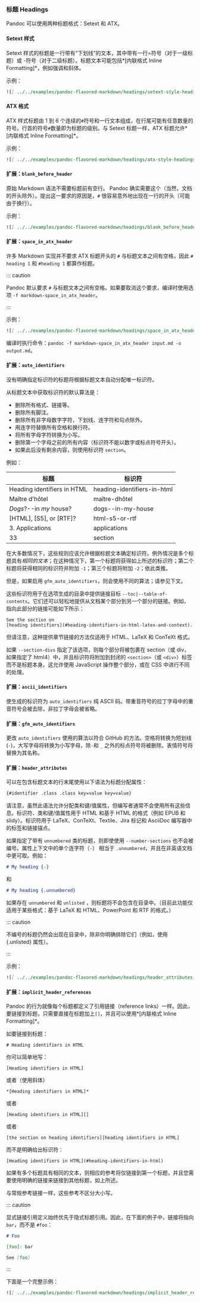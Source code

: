### 标题 Headings

Pandoc 可以使用两种标题格式：Setext 和 ATX。

#### Setext 样式

Setext 样式的标题是一行带有“下划线”的文本，其中带有一行=符号（对于一级标题）或 -符号（对于二级标题）。标题文本可能包括*[内联格式 Inline Formatting]*，例如强调和斜体。

示例：

```markdown
![[ ../../examples/pandoc-flavored-markdown/headings/setext-style-headings.md ]]
```

#### ATX 格式

ATX 样式标题由 1 到 6 个连续的`#`符号和一行文本组成，在行尾可能有任意数量的符号。行首的符号`#`数量即为标题的级别。与 Setext 标题一样，ATX 标题允许*[内联格式 Inline Formatting]*。

示例：

```markdown
![[ ../../examples/pandoc-flavored-markdown/headings/atx-style-headings.md ]]
```

#### 扩展：`blank_before_header`

原始 Markdown 语法不需要标题前有空行。 Pandoc 确实需要这个（当然，文档的开头除外）。提出这一要求的原因是，`#` 很容易意外地出现在一行的开头（可能由于换行）。

示例：

```markdown
![[ ../../examples/pandoc-flavored-markdown/headings/blank_before_header.md ]]
```

#### 扩展：`space_in_atx_header`

许多 Markdown 实现并不要求 ATX 标题开头的 `#` 与标题文本之间有空格，因此 `# heading 1` 和 `#heading 1` 都算作标题。

::: caution 

Pandoc 默认要求 `#` 与标题文本之间有空格。如果要取消这个要求，编译时使用选项 `-f markdown-space_in_atx_header`。

:::

示例：

```markdown
![[ ../../examples/pandoc-flavored-markdown/headings/space_in_atx_header.md ]]
```

编译时执行命令：`pandoc -f markdown-space_in_atx_header input.md -o output.md`。

#### 扩展：`auto_identifiers`

没有明确指定标识符的标题将根据标题文本自动分配唯一标识符。

从标题文本中获取标识符的默认算法是：

- 删除所有格式、链接等。
- 删除所有脚注。
- 删除所有非字母数字字符，下划线、连字符和句点除外。
- 用连字符替换所有空格和换行符。
- 将所有字母字符转换为小写。
- 删除第一个字母之前的所有内容（标识符不能以数字或标点符号开头）。
- 如果此后没有剩余内容，则使用标识符 `section`。

例如：

|           标题               |            标识符          |
| --------------------------- | ------------------------- |
|Heading identifiers in HTML	|heading-identifiers-in-html|
|Maître d'hôtel	              |maître-dhôtel              |
|*Dogs*?--in *my* house?	    |dogs--in-my-house          |
|[HTML], [S5], or [RTF]?	    |html-s5-or-rtf             |
|3. Applications	            |applications               |
|33	                          |section                    |

在大多数情况下，这些规则应该允许根据标题文本确定标识符。例外情况是多个标题具有*相同的文本*；在这种情况下，第一个标题将获得如上所述的标识符；第二个标题将获得相同的标识符并附加 `-1`；第三个标题将附加 `-2`；依此类推。

但是，如果启用 `gfm_auto_identifiers`，则会使用不同的算法；请参见下文。

这些标识符用于在选项生成的目录中提供链接目标 `--toc|--table-of-contents`。它们还可以轻松地提供从文​​档某个部分到另一个部分的链接。例如，指向此部分的链接可能如下所示：

```
See the section on
[heading identifiers](#heading-identifiers-in-html-latex-and-context).
```

但请注意，这种提供章节链接的方法仅适用于 HTML、LaTeX 和 ConTeXt 格式。

如果 `--section-divs` 指定了该选项，则每个部分将被包裹在 section（或 div，如果指定了 html4）中，并且标识符将附加到封闭的 `<section>`（或 `<div>`）标签而不是标题本身。这允许使用 JavaScript 操作整个部分，或在 CSS 中进行不同的处理。

#### 扩展：`ascii_identifiers`

使生成的标识符为 `auto_identifiers` 纯 ASCII 码。带重音符号的拉丁字母中的重音符号会被去除，非拉丁字母会被省略。

#### 扩展：`gfm_auto_identifiers`

更改 `auto_identifiers` 使用的算法以符合 GitHub 的方法。空格将转换为短划线 (`-`)，大写字母将转换为小写字母，除`-`和 `_` 之外的标点符号将被删除。表情符号将替换为其名称。

#### 扩展：`header_attributes`

可以在包含标题文本的行末尾使用以下语法为标题分配属性：

```markdown
{#identifier .class .class key=value key=value}
```

请注意，虽然此语法允许分配类和键/值属性，但编写者通常不会使用所有这些信息。标识符、类和键/值属性用于 HTML 和基于 HTML 的格式（例如 EPUB 和 slidy）。标识符用于 LaTeX、ConTeXt、Textile、Jira 标记和 AsciiDoc 编写器中的标签和链接锚点。

如果指定了带有 `unnumbered` 类的标题，则即使使用 `--number-sections` 也不会被编号。属性上下文中的单个连字符（`-`） 相当于 `.unnumbered`，并且在非英语文档中更可取。例如：

```markdown
# My heading {-}
```

和

```markdown
# My heading {.unnumbered}
```

如果存在 `unnumbered` 和 `unlisted` ，则标题将不会包含在目录中。（目前此功能仅适用于某些格式：基于 LaTeX 和 HTML、PowerPoint 和 RTF 的格式。）

::: caution

不编号的标题仍然会出现在目录中，除非你明确排除它们（例如，使用 {.unlisted} 属性）。

:::

示例：

```markdown
![[ ../../examples/pandoc-flavored-markdown/headings/header_attributes.md ]]
```

#### 扩展：`implicit_header_references`

Pandoc 的行为就像每个标题都定义了引用链接（reference links）一样。因此，要链接到标题，只需要直接在标题加上`[]`，并且可以使用*[内联格式 Inline Formatting]*。

如要链接到标题：

`# Heading identifiers in HTML`

你可以简单地写：

`[Heading identifiers in HTML]`

或者（使用斜体）

`*[Heading identifiers in HTML]*`

或者

`[Heading identifiers in HTML][]`

或者

`[the section on heading identifiers][heading identifiers in
HTML]`

而不是明确给出标识符：

`[Heading identifiers in HTML](#heading-identifiers-in-html)`

如果有多个标题具有相同的文本，则相应的参考将仅链接到第一个标题，并且您需要使用明确的链接来链接到其他标题，如上所述。

与常规参考链接一样，这些参考不区分大小写。

::: caution

显式链接引用定义始终优先于隐式标题引用。因此，在下面的例子中，链接将指向 `bar`，而不是 `#foo`：

```markdown
# Foo

[foo]: bar

See [foo]
```

:::

下面是一个完整示例：

```markdown
![[ ../../examples/pandoc-flavored-markdown/headings/implicit_header_references.md ]]
```

